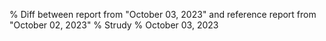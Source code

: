 % Diff between report from "October 03, 2023" and reference report from "October 02, 2023"
% Strudy
% October 03, 2023


